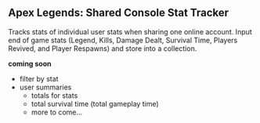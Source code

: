 ## Apex Legends: Shared Console Stat Tracker

Tracks stats of individual user stats when sharing one online account. Input end of game stats (Legend, Kills, Damage Dealt, Survival Time, Players Revived, and Player Respawns) and store into a collection. 

__coming soon__

* filter by stat
* user summaries 
    * totals for stats
    * total survival time (total gameplay time)
    * more to come...